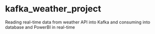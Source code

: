 # kafka_weather_project
Reading real-time data from weather API into Kafka and consuming into database and PowerBI in real-time
